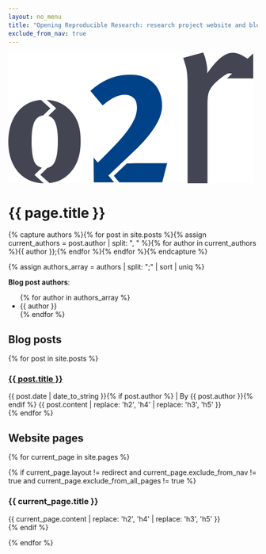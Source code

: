 ```yaml
---
layout: no_menu
title: "Opening Reproducible Research: research project website and blog"
exclude_from_nav: true
---
```


![o2r logo](/public/images/logo-transparent.png)

# {{ page.title }}

{% capture authors %}{% for post in site.posts %}{% assign current_authors = post.author | split: ", " %}{% for author in current_authors %}{{ author }};{% endfor %}{% endfor %}{% endcapture %}

{% assign authors_array = authors | split: ";" | sort | uniq %}

**Blog post authors**:

<ul>
{% for author in authors_array %}
<li>{{ author }}</li>
{% endfor %}
</ul>


<div style="page-break-before: always !important;"></div>

## Blog posts

{% for post in site.posts %}

<div class="post">
<h3 class="post-title"><a href="{{ post.url | remove: 'index.html' }}">{{ post.title }}</a></h3>
<span class="post-date">{{ post.date | date_to_string }}{% if post.author %} | By {{ post.author }}{% endif %}</span>
{{ post.content | replace: 'h2', 'h4' | replace: 'h3', 'h5' }}
</div>

<div style="page-break-before: always !important;"></div>
{% endfor %}

## Website pages

{% for current_page in site.pages %}

{% if current_page.layout != redirect and current_page.exclude_from_nav != true and current_page.exclude_from_all_pages != true %}
<div class="page">
<h3 class="page-title">{{ current_page.title }}</h3>
{{ current_page.content | replace: 'h2', 'h4' | replace: 'h3', 'h5' }}
</div>

<div style="page-break-before: always !important;"></div>
{% endif %}

{% endfor %}

